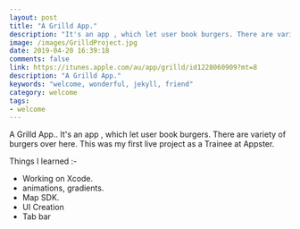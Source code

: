 ```yaml
---
layout: post
title: "A Grilld App."
description: "It's an app , which let user book burgers. There are variety of burgers over here"
image: /images/GrilldProject.jpg
date: 2019-04-20 16:39:18
comments: false
link: https://itunes.apple.com/au/app/grilld/id1228060909?mt=8
description: "A Grilld App."
keywords: "welcome, wonderful, jekyll, friend"
category: welcome
tags:
- welcome
---
```


A Grilld App..
It's an app , which let user book burgers. There are variety of burgers over here.
This was my first live project as a Trainee at Appster.

Things I learned :- 
- Working on Xcode.
- animations, gradients.
- Map SDK.
- UI Creation
- Tab bar


